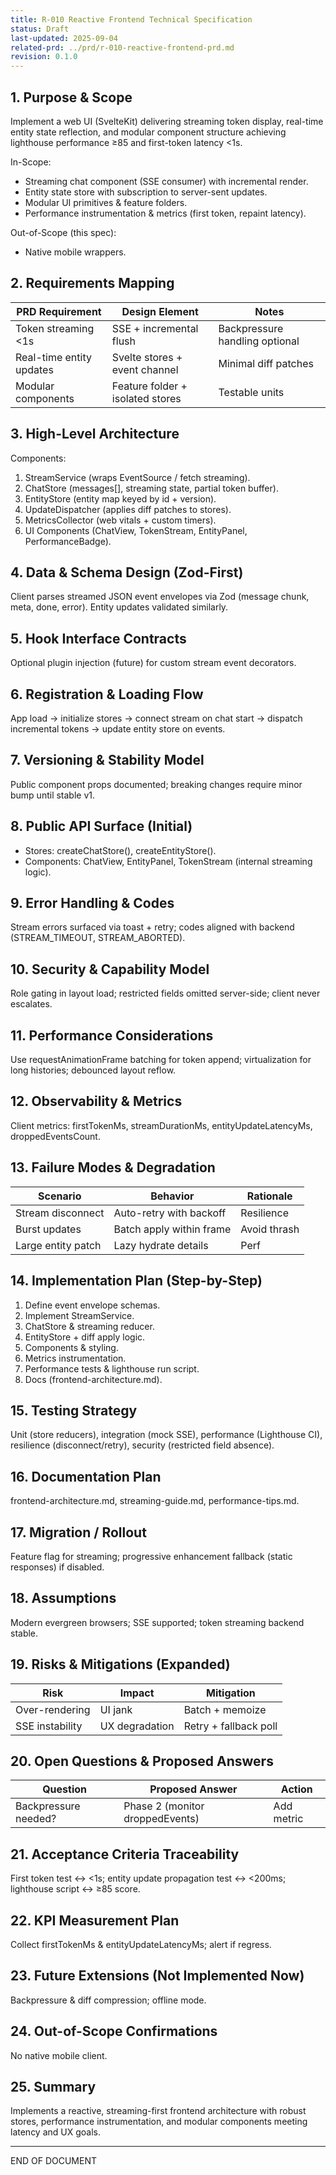 ```yaml
---
title: R-010 Reactive Frontend Technical Specification
status: Draft
last-updated: 2025-09-04
related-prd: ../prd/r-010-reactive-frontend-prd.md
revision: 0.1.0
---
```


## 1. Purpose & Scope

Implement a web UI (SvelteKit) delivering streaming token display, real-time entity state reflection, and modular component structure achieving lighthouse performance ≥85 and first-token latency <1s.

In-Scope:

- Streaming chat component (SSE consumer) with incremental render.
- Entity state store with subscription to server-sent updates.
- Modular UI primitives & feature folders.
- Performance instrumentation & metrics (first token, repaint latency).

Out-of-Scope (this spec):

- Native mobile wrappers.

## 2. Requirements Mapping

| PRD Requirement | Design Element | Notes |
|-----------------|----------------|-------|
| Token streaming <1s | SSE + incremental flush | Backpressure handling optional |
| Real-time entity updates | Svelte stores + event channel | Minimal diff patches |
| Modular components | Feature folder + isolated stores | Testable units |

## 3. High-Level Architecture

Components:

1. StreamService (wraps EventSource / fetch streaming).
2. ChatStore (messages[], streaming state, partial token buffer).
3. EntityStore (entity map keyed by id + version).
4. UpdateDispatcher (applies diff patches to stores).
5. MetricsCollector (web vitals + custom timers).
6. UI Components (ChatView, TokenStream, EntityPanel, PerformanceBadge).

## 4. Data & Schema Design (Zod-First)

Client parses streamed JSON event envelopes via Zod (message chunk, meta, done, error). Entity updates validated similarly.

## 5. Hook Interface Contracts

Optional plugin injection (future) for custom stream event decorators.

## 6. Registration & Loading Flow

App load → initialize stores → connect stream on chat start → dispatch incremental tokens → update entity store on events.

## 7. Versioning & Stability Model

Public component props documented; breaking changes require minor bump until stable v1.

## 8. Public API Surface (Initial)

- Stores: createChatStore(), createEntityStore().
- Components: ChatView, EntityPanel, TokenStream (internal streaming logic).

## 9. Error Handling & Codes

Stream errors surfaced via toast + retry; codes aligned with backend (STREAM_TIMEOUT, STREAM_ABORTED).

## 10. Security & Capability Model

Role gating in layout load; restricted fields omitted server-side; client never escalates.

## 11. Performance Considerations

Use requestAnimationFrame batching for token append; virtualization for long histories; debounced layout reflow.

## 12. Observability & Metrics

Client metrics: firstTokenMs, streamDurationMs, entityUpdateLatencyMs, droppedEventsCount.

## 13. Failure Modes & Degradation

| Scenario | Behavior | Rationale |
|----------|----------|-----------|
| Stream disconnect | Auto-retry with backoff | Resilience |
| Burst updates | Batch apply within frame | Avoid thrash |
| Large entity patch | Lazy hydrate details | Perf |

## 14. Implementation Plan (Step-by-Step)

1. Define event envelope schemas.
2. Implement StreamService.
3. ChatStore & streaming reducer.
4. EntityStore + diff apply logic.
5. Components & styling.
6. Metrics instrumentation.
7. Performance tests & lighthouse run script.
8. Docs (frontend-architecture.md).

## 15. Testing Strategy

Unit (store reducers), integration (mock SSE), performance (Lighthouse CI), resilience (disconnect/retry), security (restricted field absence).

## 16. Documentation Plan

frontend-architecture.md, streaming-guide.md, performance-tips.md.

## 17. Migration / Rollout

Feature flag for streaming; progressive enhancement fallback (static responses) if disabled.

## 18. Assumptions

Modern evergreen browsers; SSE supported; token streaming backend stable.

## 19. Risks & Mitigations (Expanded)

| Risk | Impact | Mitigation |
|------|--------|------------|
| Over-rendering | UI jank | Batch + memoize |
| SSE instability | UX degradation | Retry + fallback poll |

## 20. Open Questions & Proposed Answers

| Question | Proposed Answer | Action |
|----------|-----------------|--------|
| Backpressure needed? | Phase 2 (monitor droppedEvents) | Add metric |

## 21. Acceptance Criteria Traceability

First token test ↔ <1s; entity update propagation test ↔ <200ms; lighthouse script ↔ ≥85 score.

## 22. KPI Measurement Plan

Collect firstTokenMs & entityUpdateLatencyMs; alert if regress.

## 23. Future Extensions (Not Implemented Now)

Backpressure & diff compression; offline mode.

## 24. Out-of-Scope Confirmations

No native mobile client.

## 25. Summary

Implements a reactive, streaming-first frontend architecture with robust stores, performance instrumentation, and modular components meeting latency and UX goals.

---
END OF DOCUMENT
